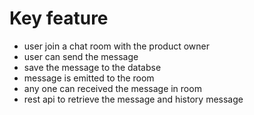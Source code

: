 # Key feature

- user join a chat room with the product owner
- user can send the message
- save the message to the databse
- message is emitted to the room
- any one can received the message in room
- rest api to retrieve the message and history message
